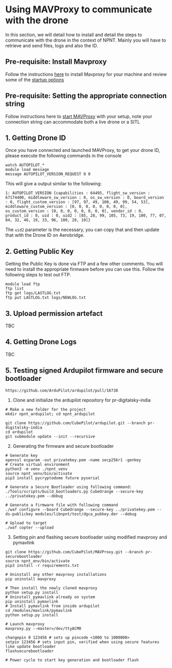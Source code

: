 # Using MAVProxy to communicate with the drone

In this section, we will detail how to install and detail the steps to communicate with the drone in the context of NPNT. Mainly you will have to retrieve and send files, logs and also the ID.  

## Pre-requisite: Install Mavproxy

Follow the instructions [here](https://ardupilot.org/mavproxy/docs/getting_started/download_and_installation.html) to install Mavproxy for your machine and review some of the [startup options](https://ardupilot.org/mavproxy/docs/getting_started/starting.html)

## Pre-requisite: Setting the appropriate connection string

Follow instructions here to [start MAVProxy](https://ardupilot.org/mavproxy/docs/getting_started/quickstart.html) with your setup, note your connection string can accommodate both a live drone or a SITL

## 1. Getting Drone ID

Once you have connected and launched MAVProxy, to get your drone ID, please execute the following commands in the console

```
watch AUTOPILOT_*
module load message
message AUTOPILOT_VERSION_REQUEST 0 0
```

This will give a output similar to the following:

`1: AUTOPILOT_VERSION {capabilities : 64495, flight_sw_version : 67174400, middleware_sw_version : 0, os_sw_version : 0, board_version : 0, flight_custom_version : [97, 97, 49, 100, 49, 99, 54, 53], middleware_custom_version : [0, 0, 0, 0, 0, 0, 0, 0], os_custom_version : [0, 0, 0, 0, 0, 0, 0, 0], vendor_id : 0, product_id : 0, uid : 0, uid2 : [85, 28, 99, 105, 73, 19, 100, 77, 07, 84, 32, 46, 19, 33, 96, 100, 28, 10]}`

The `uid2` parameter is the necessary, you can copy that and then update that with the Drone ID on Aerobridge.

## 2. Getting Public Key

Getting the Public Key is done via FTP and a few other comments. You will need to install the appropriate firmware before you can use this. Follow the following steps to test out FTP.
```
module load ftp
ftp list
ftp get logs/LASTLOG.txt
ftp put LASTLOG.txt logs/NEWLOG.txt
```

## 3. Upload permission artefact

TBC

## 4. Getting Drone Logs

TBC

## 5. Testing signed Ardupilot firmware and secure bootloader

`https://github.com/ArduPilot/ardupilot/pull/16738`

1. Clone and initialize the ardupilot repository for pr-digitalsky-india
```
# Make a new folder for the project
mkdir npnt_ardupilot; cd npnt_ardupilot

git clone https://github.com/CubePilot/ardupilot.git --branch pr-digitalsky-india
cd ardupilot
git submodule update --init --recursive
```

2. Generating the firmware and secure bootloader
```
# Generate key
openssl ecparam -out privatekey.pem -name secp256r1 -genkey
# Create virtual environment
python3 -m venv ./npnt_venv
source npnt_venv/bin/activate
pip3 install pycryptodome future pyserial

# Generate a Secure Bootloader using following command:
./Tools/scripts/build_bootloaders.py CubeOrange --secure-key ../privatekey.pem --debug

# Generate a firmware file with following command
./waf configure --board CubeOrange --secure-key ../privatekey.pem --ds-publickey modules/libnpnt/test/dgca_pubkey.der --debug

# Upload to target
./waf copter --upload
```

3. Setting pin and flashing secure bootloader using modified mavproxy and pymavlink

```
git clone https://github.com/CubePilot/MAVProxy.git --branch pr-securebootloader
source npnt_env/bin/activate
pip3 install -r requirements.txt

# Uninstall any other mavproxy installations
pip uninstall mavproxy

# Then install the newly cloned mavproxy
python setup.py install
# Uninstall pymavlink already on system
pip uninstall pymavlink
# Install pymavlink from inside ardupilot
cd /modules/mavlink/pymavlink
python setup.py install

# Launch mavproxy
mavproxy.py --master=/dev/ttyACM0

changepin 0 123456 # sets up pincode <1000 to 1000000>
setpin 123456 # sets input pin, verified when using secure features like update bootloader
flashsecurebootloader

# Power cycle to start key generation and bootloader flash
```
